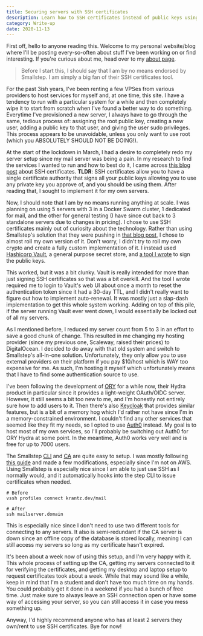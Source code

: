 ```yaml
---
title: Securing servers with SSH certificates
description: Learn how to SSH certificates instead of public keys using SmallStep 
category: Write-up
date: 2020-11-13
---
```


First off, hello to anyone reading this.
Welcome to my personal website/blog where I'll be posting every-so-often about stuff I've been working on or find interesting.
If you're curious about me, head over to my [about page](/about/).

> Before I start this, I should say that I am by no means endorsed by Smallstep.
> I am simply a big fan of their SSH certificates tool.

For the past 3ish years, I've been renting a few VPSes from various providers to host services for myself and, at one time, this site.
I have a tendency to run with a particular system for a while and then completely wipe it to start from scratch when I've found a better way to do something.
Everytime I've provisioned a new server, I always have to go through the same, tedious process of: assigning the root public key, creating a new user, adding a public key to that user, and giving the user sudo privileges.
This process appears to be unavoidable, unless you only want to use root (which you ABSOLUTELY SHOULD NOT BE DOING!).

At the start of the lockdown in March, I had a desire to completely redo my server setup since my mail server was being a pain.
In my research to find the services I wanted to run and how to best do it, I came across [this blog post][] about SSH certificates.
**TLDR**: SSH certificates allow you to have a single certificate authority that signs all your public keys allowing you to use any private key you approve of, and you should be using them.
After reading that, I sought to implement it for my own servers.

Now, I should note that I am by no means running anything at scale.
I was planning on using 5 servers with 3 in a Docker Swarm cluster, 1 dedicated for mail, and the other for general testing (I have since cut back to 3 standalone servers due to changes in pricing).
I chose to use SSH certificates mainly out of curiosity about the technology.
Rather than using Smallstep's solution that they were pushing in [that blog post][], I chose to almost roll my own version of it.
Don't worry, I didn't try to roll my own crypto and create a fully custom implementation of it.
I instead used [Hashicorp Vault][], a general purpose secret store, and [a tool I wrote][] to sign the public keys.

This worked, but it was a bit clunky.
Vault is really intended for more than just signing SSH certificates so that was a bit overkill.
And the tool I wrote required me to login to Vault's web UI about once a month to reset the authentication token since it had a 30-day TTL, and I didn't really want to figure out how to implement auto-renewal.
It was mostly just a slap-dash implementation to get this whole system working.
Adding on top of this pile, if the server running Vault ever went down, I would essentially be locked out of all my servers.

As I mentioned before, I reduced my server count from 5 to 3 in an effort to save a good chunk of change.
This resulted in me changing my hosting provider (since my previous one, Scaleway, raised their prices) to DigitalOcean.
I decided to do away with that old system and switch to Smallstep's all-in-one solution.
Unfortunately, they only allow you to use external providers on their platform if you pay $10/host which is WAY too expensive for me.
As such, I'm hosting it myself which unfortunately means that I have to find some authentication source to use.

I've been following the development of [ORY][] for a while now, their Hydra product in particular since it provides a light-weight OAuth/OIDC server.
However, it still seems a bit too new to me, and I'm honestly not entirely sure how to add users to it.
Then there's also [Keycloak][] that provides similar features, but is a bit of a memory hog which I'd rather not have since I'm in a memory-constrained environment.
I couldn't find any other services that seemed like they fit my needs, so I opted to use [Auth0][] instead.
My goal is to host most of my own services, so I'll probably be switching out Auth0 for ORY Hydra at some point. 
In the meantime, Auth0 works very well and is free for up to 7000 users.

The Smallstep [CLI][] and [CA][] are quite easy to setup.
I was mostly following [this guide][] and made a few modifications, especially since I'm not on AWS.
Using Smallstep is especially nice since I am able to just use SSH as I normally would, and it automatically hooks into the step CLI to issue certificates when needed.

```shell:Terminal
# Before
vssh profiles connect krantz.dev/mail

# After
ssh mailserver.domain
```

This is especially nice since I don't need to use two different tools for connecting to any servers.
It also is semi-redundant if the CA server is down since an offline copy of the database is stored locally, meaning I can still access my servers so long as my certificate hasn't expired.

It's been about a week now of using this setup, and I'm very happy with it.
This whole process of setting up the CA, getting my servers connected to it for verifying the certificates, and getting my desktop and laptop setup to request certificates took about a week.
While that may sound like a while, keep in mind that I'm a student and don't have too much time on my hands.
You could probably get it done in a weekend if you had a bunch of free time.
Just make sure to always leave an SSH connection open or have some way of accessing your server, so you can still access it in case you mess something up.

Anyway, I'd highly recommend anyone who has at least 2 servers they own/rent to use SSH certificates.
Bye for now!


[this blog post]: https://smallstep.com/blog/use-ssh-certificates/
[that blog post]: https://smallstep.com/blog/use-ssh-certificates/
[Hashicorp Vault]: https://vaultproject.io
[a tool I wrote]: https://github.com/akrantz01/vssh
[ORY]: https://ory.sh
[Keycloak]: https://www.keycloak.org
[Auth0]: https://auth0.com
[CLI]: https://github.com/smallstep/cli
[CA]: https://github.com/smallstep/certificates
[this guide]: https://smallstep.com/blog/diy-single-sign-on-for-ssh/
